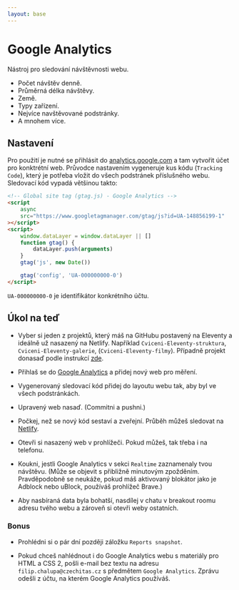 ```yaml
---
layout: base
---
```


# Google Analytics

Nástroj pro sledování návštěvnosti webu.

- Počet návštěv denně.
- Průměrná délka návštěvy.
- Země.
- Typy zařízení.
- Nejvíce navštěvované podstránky.
- A mnohem více.

## Nastavení

Pro použití je nutné se přihlásit do [analytics.google.com](https://analytics.google.com/) a tam vytvořit účet pro konktrétní web. Průvodce nastavením vygeneruje kus kódu (`Tracking Code`), který je potřeba vložit do všech podstránek příslušného webu. Sledovací kód vypadá většinou takto:

```html
<!-- Global site tag (gtag.js) - Google Analytics -->
<script
	async
	src="https://www.googletagmanager.com/gtag/js?id=UA-148856199-1"
></script>
<script>
	window.dataLayer = window.dataLayer || []
	function gtag() {
		dataLayer.push(arguments)
	}
	gtag('js', new Date())

	gtag('config', 'UA-000000000-0')
</script>
```

`UA-000000000-0` je identifikátor konkrétního účtu.

## Úkol na teď

- Vyber si jeden z projektů, který máš na GitHubu postavený na Eleventy a ideálně už nasazený na Netlify. Například `Cviceni-Eleventy-struktura`, `Cviceni-Eleventy-galerie`, (`Cviceni-Eleventy-filmy`). Případně projekt donasaď podle instrukcí [zde](netlify-deploy).

- Přihlaš se do [Google Analytics](https://analytics.google.com/) a přidej nový web pro měření.

- Vygenerovaný sledovací kód přidej do layoutu webu tak, aby byl ve všech podstránkách.

- Upravený web nasaď. (Commitni a pushni.)

- Počkej, než se nový kód sestaví a zveřejní. Průběh můžeš sledovat na [Netlify](https://www.netlify.com/).

- Otevři si nasazený web v prohlížeči. Pokud můžeš, tak třeba i na telefonu.

- Koukni, jestli Google Analytics v sekci `Realtime` zaznamenaly tvou návštěvu. (Může se objevit s přibližně minutovým zpožděním. Pravděpodobně se neukáže, pokud máš aktivovaný blokátor jako je Adblock nebo uBlock, používáš prohlížeč Brave.)

- Aby nasbíraná data byla bohatší, nasdílej v chatu v breakout roomu adresu tvého webu a zároveň si otevři weby ostatních.

### Bonus

- Prohlédni si o pár dní později záložku `Reports snapshot`.

- Pokud chceš nahlédnout i do Google Analytics webu s materiály pro HTML a CSS 2, pošli e-mail bez textu na adresu `filip.chalupa@czechitas.cz` s předmětem `Google Analytics`. Zprávu odešli z účtu, na kterém Google Analytics používáš.

